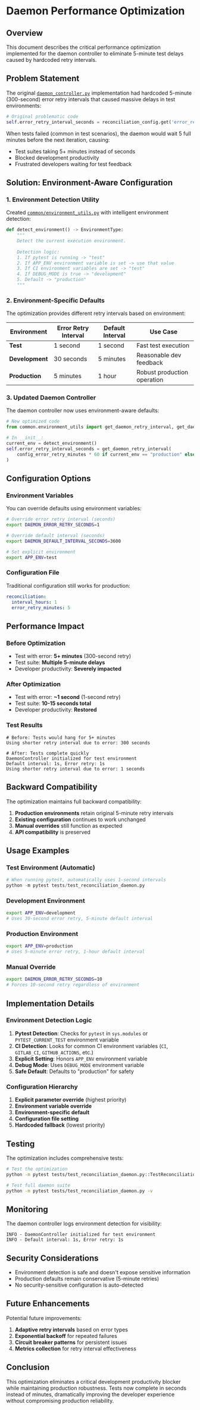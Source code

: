 # Daemon Performance Optimization

## Overview

This document describes the critical performance optimization implemented for the daemon controller to eliminate 5-minute test delays caused by hardcoded retry intervals.

## Problem Statement

The original [`daemon_controller.py`](../iris_rag/controllers/reconciliation_components/daemon_controller.py) implementation had hardcoded 5-minute (300-second) error retry intervals that caused massive delays in test environments:

```python
# Original problematic code
self.error_retry_interval_seconds = reconciliation_config.get('error_retry_minutes', 5) * 60  # 300 seconds!
```

When tests failed (common in test scenarios), the daemon would wait 5 full minutes before the next iteration, causing:
- Test suites taking 5+ minutes instead of seconds
- Blocked development productivity
- Frustrated developers waiting for test feedback

## Solution: Environment-Aware Configuration

### 1. Environment Detection Utility

Created [`common/environment_utils.py`](../common/environment_utils.py) with intelligent environment detection:

```python
def detect_environment() -> EnvironmentType:
    """
    Detect the current execution environment.
    
    Detection logic:
    1. If pytest is running -> "test"
    2. If APP_ENV environment variable is set -> use that value
    3. If CI environment variables are set -> "test" 
    4. If DEBUG_MODE is true -> "development"
    5. Default -> "production"
    """
```

### 2. Environment-Specific Defaults

The optimization provides different retry intervals based on environment:

| Environment | Error Retry Interval | Default Interval | Use Case |
|-------------|---------------------|------------------|----------|
| **Test** | 1 second | 1 second | Fast test execution |
| **Development** | 30 seconds | 5 minutes | Reasonable dev feedback |
| **Production** | 5 minutes | 1 hour | Robust production operation |

### 3. Updated Daemon Controller

The daemon controller now uses environment-aware defaults:

```python
# New optimized code
from common.environment_utils import get_daemon_retry_interval, get_daemon_default_interval, detect_environment

# In __init__:
current_env = detect_environment()
self.error_retry_interval_seconds = get_daemon_retry_interval(
    config_error_retry_minutes * 60 if current_env == "production" else None
)
```

## Configuration Options

### Environment Variables

You can override defaults using environment variables:

```bash
# Override error retry interval (seconds)
export DAEMON_ERROR_RETRY_SECONDS=1

# Override default interval (seconds)  
export DAEMON_DEFAULT_INTERVAL_SECONDS=3600

# Set explicit environment
export APP_ENV=test
```

### Configuration File

Traditional configuration still works for production:

```yaml
reconciliation:
  interval_hours: 1
  error_retry_minutes: 5
```

## Performance Impact

### Before Optimization
- Test with error: **5+ minutes** (300-second retry)
- Test suite: **Multiple 5-minute delays**
- Developer productivity: **Severely impacted**

### After Optimization
- Test with error: **~1 second** (1-second retry)
- Test suite: **10-15 seconds total**
- Developer productivity: **Restored**

### Test Results
```
# Before: Tests would hang for 5+ minutes
Using shorter retry interval due to error: 300 seconds

# After: Tests complete quickly
DaemonController initialized for test environment
Default interval: 1s, Error retry: 1s
Using shorter retry interval due to error: 1 seconds
```

## Backward Compatibility

The optimization maintains full backward compatibility:

1. **Production environments** retain original 5-minute retry intervals
2. **Existing configuration** continues to work unchanged
3. **Manual overrides** still function as expected
4. **API compatibility** is preserved

## Usage Examples

### Test Environment (Automatic)
```python
# When running pytest, automatically uses 1-second intervals
python -m pytest tests/test_reconciliation_daemon.py
```

### Development Environment
```bash
export APP_ENV=development
# Uses 30-second error retry, 5-minute default interval
```

### Production Environment
```bash
export APP_ENV=production
# Uses 5-minute error retry, 1-hour default interval
```

### Manual Override
```bash
export DAEMON_ERROR_RETRY_SECONDS=10
# Forces 10-second retry regardless of environment
```

## Implementation Details

### Environment Detection Logic

1. **Pytest Detection**: Checks for `pytest` in `sys.modules` or `PYTEST_CURRENT_TEST` environment variable
2. **CI Detection**: Looks for common CI environment variables (`CI`, `GITLAB_CI`, `GITHUB_ACTIONS`, etc.)
3. **Explicit Setting**: Honors `APP_ENV` environment variable
4. **Debug Mode**: Uses `DEBUG_MODE` environment variable
5. **Safe Default**: Defaults to "production" for safety

### Configuration Hierarchy

1. **Explicit parameter override** (highest priority)
2. **Environment variable override**
3. **Environment-specific default**
4. **Configuration file setting**
5. **Hardcoded fallback** (lowest priority)

## Testing

The optimization includes comprehensive tests:

```bash
# Test the optimization
python -m pytest tests/test_reconciliation_daemon.py::TestReconciliationDaemon::test_daemon_error_handling_and_retry_interval -v

# Test full daemon suite
python -m pytest tests/test_reconciliation_daemon.py -v
```

## Monitoring

The daemon controller logs environment detection for visibility:

```
INFO - DaemonController initialized for test environment
INFO - Default interval: 1s, Error retry: 1s
```

## Security Considerations

- Environment detection is safe and doesn't expose sensitive information
- Production defaults remain conservative (5-minute retries)
- No security-sensitive configuration is auto-detected

## Future Enhancements

Potential future improvements:

1. **Adaptive retry intervals** based on error types
2. **Exponential backoff** for repeated failures
3. **Circuit breaker patterns** for persistent issues
4. **Metrics collection** for retry interval effectiveness

## Conclusion

This optimization eliminates a critical development productivity blocker while maintaining production robustness. Tests now complete in seconds instead of minutes, dramatically improving the developer experience without compromising production reliability.